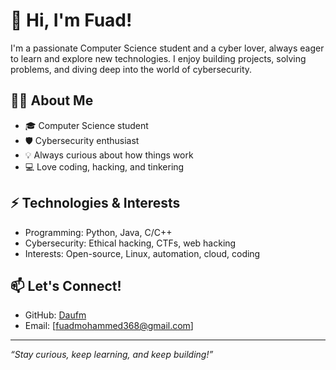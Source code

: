 # 👋 Hi, I'm Fuad!

I'm a passionate Computer Science student and a cyber lover, always eager to learn and explore new technologies. I enjoy building projects, solving problems, and diving deep into the world of cybersecurity.

## 👨‍💻 About Me

- 🎓 Computer Science student  
- 🛡 Cybersecurity enthusiast  
- 💡 Always curious about how things work  
- 💻 Love coding, hacking, and tinkering

## ⚡️ Technologies & Interests

- Programming: Python, Java, C/C++
- Cybersecurity: Ethical hacking, CTFs, web hacking
- Interests: Open-source, Linux, automation, cloud, coding

## 📫 Let's Connect!

- GitHub: [Daufm](https://github.com/Daufm)
- Email: [fuadmohammed368@gmail.com]

---

*“Stay curious, keep learning, and keep building!”*
